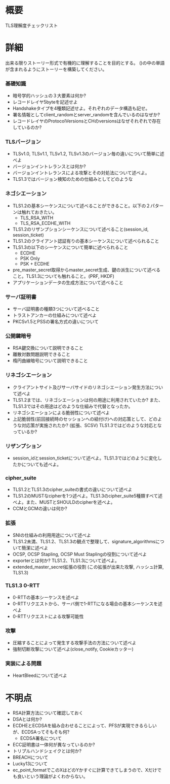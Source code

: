 # 概要
TLS理解度チェックリスト

# 詳細
出来る限りストーリー形式で有機的に理解することを目的とする。
()の中の単語が含まれるようにストーリーを構築してください。

### 基礎知識
- 暗号学的ハッシュの３大要素は何か?
- レコードレイヤ5byteを記述せよ
- Handshakeタイプを4種類記述せよ。それぞれのデータ構造も記せ。
- 署名情報としてclient_randomとserver_randomを含んでいるのはなぜか?
- レコードレイヤのProtocolVersionsとCHのversionsはなぜそれぞれで存在しているのか?

### TLSバージョン
- TLSv1.0, TLSv1.1, TLSv1.2, TLSv1.3のバージョン毎の違いについて簡単に述べよ
- バージョンイントレランスとは何か?
- バージョンイントレランスによる攻撃とその対処法について述べよ。
- TLS1.3ではバージョン検知のための仕組みとしてどのような

### ネゴシエーション
- TLS1.2の基本シーケンスについて述べることができること。以下の２パターンは触れておきたい。
  - TLS_RSA_WITH
  - TLS_RSA_ECDHE_WITH
- TLS1.2のリザンプションシーケンスについて述べること(session_id, session_ticket)
- TLS1.2のクライアント認証有りの基本シーケンスについて述べられること
- TLS1.3の以下のシーケンスについて簡単に述べられること
  - ECDHE
  - PSK Only
  - PSK + ECDHE
- pre_master_secret取得からmaster_secret生成、鍵の派生について述べること。TLS1.3についても触れること。(PRF, HKDF)
- アプリケーションデータの生成方法について述べること

### サーバ証明書
- サーバ証明書の種類3つについて述べること
- トラストアンカーの仕組みについて述べよ
- PKCSv1.5とPSSの署名方式の違いについて

### 公開鍵暗号
- RSA鍵交換について説明できること
- 離散対数問題説明できること
- 楕円曲線暗号について説明できること

### リネゴシエーション
- クライアントサイト及びサーバサイドのリネゴシエーション発生方法について述べよ
- TLS1.2までは、リネゴシエーションは何の用途に利用されていたか? また、TLS1.3ではその用途はどのような仕組みで代替となったか。
- リネゴシエーションによる脆弱性について述べよ
- 上記脆弱性(前回接続時のセッションへの紐付け)への対応策として、どのような対応策が実施されたか? (拡張、SCSV) TLS1.3ではどのような対応となっているか?

### リザンプション
- session_idとsession_ticketについて述べよ。TLS1.3ではどのように変化したかについても述べよ。

### cipher_suite
- TLS1.2とTLS1.3のcipher_suiteの書式の違いについて述べよ
- TLS1.2のMUSTなcipherを1つ述べよ。TLS1.3のcipher_suite5種類すべて述べよ。また、MUSTとSHOULDのcipherを述べよ。
- CCMとGCMの違いは何か?

### 拡張
- SNIの仕組みの利用用途について述べよ
- TLS1.2未満、TLS1.2、TLS1.3の観点で整理して、signature_algorithmsについて簡潔に述べよ 
- OCSP, OCSP Stapling, OCSP Must Staplingの役割について述べよ
- exporterとは何か? TLS1.2、TLS1.3について述べよ。
- extended_master_secret拡張の役割 (この拡張が出来た攻撃, ハッシュ計算, TLS1.3)

### TLS1.3 0-RTT
- 0-RTTの基本シーケンスを述べよ
- 0-RTTリクエストから、サーバ側で1-RTTになる場合の基本シーケンスを述べよ
- 0-RTTリクエストによる攻撃可能性

### 攻撃
- 圧縮することによって発生する攻撃手法の方法について述べよ
- 強制切断攻撃について述べよ(close_notify, Cookieカッター)

### 実装による問題
- HeartBleedについて述べよ

# 不明点
- RSA計算方法について確認しておく
- DSAとは何か?
- ECDHEとECDSAを組み合わせることによって、PFSが実現できるらしいが、ECDSAってそもそも何?
  - ECDSA署名について
- ECC証明書は一体何が異なっているのか?
- トリプルハンドシェイクとは何か?
- BREACHについて
- Lucky13について
- ec_point_formatでこのXはどのYかすぐに計算できてしまうので、Xだけでも良いという理論がよくわからない。
